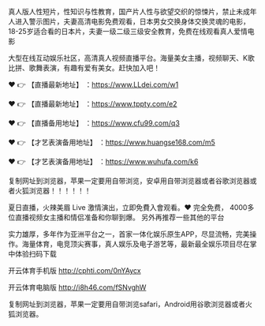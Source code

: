真人版人性短片，性知识与性教育，国产片人性与欲望交织的惊悚片，禁止未成年人进入警示图片，夫妻高清电影免费观看，日本男女交换身体交换灵魂的电影，18-25岁适合看的日本片，夫妻一级二级三级安全教育，免费在线观看真人爱情电影

大型在线互动娱乐社区，高清真人视频直播平台。海量美女主播，视频聊天、K歌比拼、歌舞表演，有趣有爱有美女。赶快加入吧！

❤️ 👉 【直播最新地址】 ：https://www.LLdei.com/w1

❤️ 👉 【直播最新地址】 ：https://www.tppty.com/e2

❤️ 👉 【直播备用地址】 ：https://www.cfu99.com/q3

❤️ 👉 【才艺表演备用地址】 ：https://www.huangse168.com/m5

❤️ 👉 【才艺表演备用地址】 ：https://www.wuhufa.com/k6

复制网址到浏览器，苹果一定要用自带浏览，安卓用自带浏览器或者谷歌浏览器或者火狐浏览器！！！！！！

夏日直播，火辣美眉 Live 激情演出，立即免費入會观看。❤️ 完全免费， 4000多位直播视频女主播和情侣准备和你聊到爆。
另外再推荐一些其他的平台

实力雄厚，多年作为亚洲平台之一，首家一体化娱乐原生APP，尽显流畅，完美操作。海量体育，电竞顶尖赛事，真人娱乐及电子游艺等，最新最全娱乐项目尽在掌中体验扫码下载

开云体育手机版 http://cphti.com/0nYAycx

开云体育电脑版 http://i8h46.com/fSNvghW

复制网址到浏览器，苹果一定要用自带浏览safari，Android用谷歌浏览器或者火狐浏览器。
